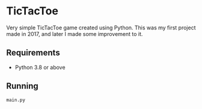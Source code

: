 # TicTacToe
Very simple TicTacToe game created using Python. This was my first project made in 2017, and later I made some improvement to it.

## Requirements 
- Python 3.8 or above

## Running
```bash
main.py
```